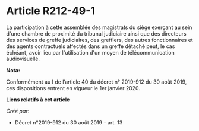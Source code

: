 # Article R212-49-1

La participation à cette assemblée des magistrats du siège exerçant au sein d'une chambre de proximité du tribunal judiciaire
ainsi que des directeurs des services de greffe judiciaires, des greffiers, des autres fonctionnaires et des agents
contractuels affectés dans un greffe détaché peut, le cas échéant, avoir lieu par l'utilisation d'un moyen de
télécommunication audiovisuelle.

**Nota:**

Conformément au I de l’article 40 du décret n° 2019-912 du 30 août 2019, ces dispositions entrent en vigueur le 1er janvier
2020.

**Liens relatifs à cet article**

_Créé par_:

  - Décret n°2019-912 du 30 août 2019 - art. 13
